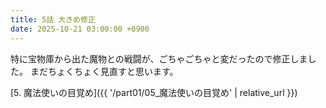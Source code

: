 ```yaml
---
title: 5話 大きめ修正
date: 2025-10-21 03:00:00 +0900
---
```


特に宝物庫から出た魔物との戦闘が、ごちゃごちゃと変だったので修正しました。
まだちょくちょく見直すと思います。

[5. 魔法使いの目覚め]({{ '/part01/05_魔法使いの目覚め' | relative_url }})
